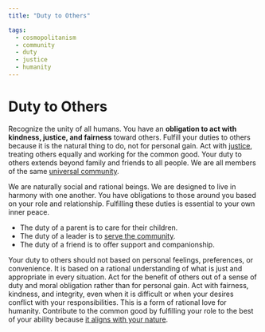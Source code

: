 ```yaml
---
title: "Duty to Others"

tags:
  - cosmopolitanism
  - community
  - duty
  - justice
  - humanity
---
```


# Duty to Others

Recognize the unity of all humans. You have an **obligation to act with
kindness, justice, and fairness** toward others. Fulfill your duties to others
because it is the natural thing to do, not for personal gain. Act with
[justice](justice.md), treating others equally and working for the common good.
Your duty to others extends beyond family and friends to all people. We are all
members of the same [universal community](cosmopolitanism.md).

We are naturally social and rational beings. We are designed to live in harmony
with one another. You have obligations to those around you based on your role
and relationship. Fulfilling these duties is essential to your own inner peace.

- The duty of a parent is to care for their children.
- The duty of a leader is to [serve the community](community-engagement.md).
- The duty of a friend is to offer support and companionship.

Your duty to others should not based on personal feelings, preferences, or
convenience. It is based on a rational understanding of what is just and
appropriate in every situation. Act for the benefit of others out of a sense of
duty and moral obligation rather than for personal gain. Act with fairness,
kindness, and integrity, even when it is difficult or when your desires conflict
with your responsibilities. This is a form of rational love for humanity.
Contribute to the common good by fulfilling your role to the best of your
ability because [it aligns with your nature](living-accordance-nature.md).
